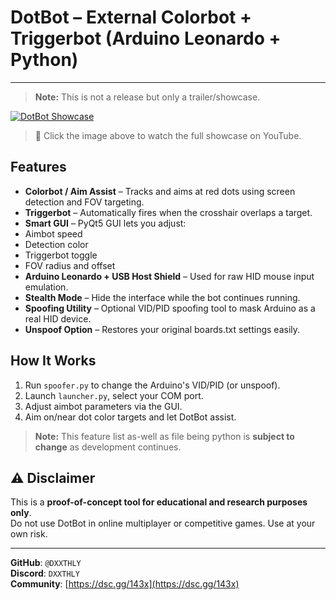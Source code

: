 #  DotBot – External Colorbot + Triggerbot (Arduino Leonardo + Python)
---
>**Note:** This is not a release but only a trailer/showcase.

[![DotBot Showcase](https://img.youtube.com/vi/iI8W8aszt50/0.jpg)](https://youtu.be/iI8W8aszt50)
> 🔗 Click the image above to watch the full showcase on YouTube.

##  Features
-  **Colorbot / Aim Assist** – Tracks and aims at red dots using screen detection and FOV targeting.
-  **Triggerbot** – Automatically fires when the crosshair overlaps a target.
-  **Smart GUI** – PyQt5 GUI lets you adjust:
  - Aimbot speed
  - Detection color
  - Triggerbot toggle
  - FOV radius and offset
-  **Arduino Leonardo + USB Host Shield** – Used for raw HID mouse input emulation.
-  **Stealth Mode** – Hide the interface while the bot continues running.
-  **Spoofing Utility** – Optional VID/PID spoofing tool to mask Arduino as a real HID device.
-  **Unspoof Option** – Restores your original boards.txt settings easily.

##  How It Works
1. Run `spoofer.py` to change the Arduino's VID/PID (or unspoof).
2. Launch `launcher.py`, select your COM port.
3. Adjust aimbot parameters via the GUI.
4. Aim on/near dot color targets and let DotBot assist.

>**Note:** This feature list as-well as file being python is **subject to change** as development continues.

## ⚠️ Disclaimer
This is a **proof-of-concept tool for educational and research purposes only**.  
Do not use DotBot in online multiplayer or competitive games. Use at your own risk.

---

**GitHub**: `@DXXTHLY`  
**Discord**: `DXXTHLY`  
**Community**: [https://dsc.gg/143x](https://dsc.gg/143x)
